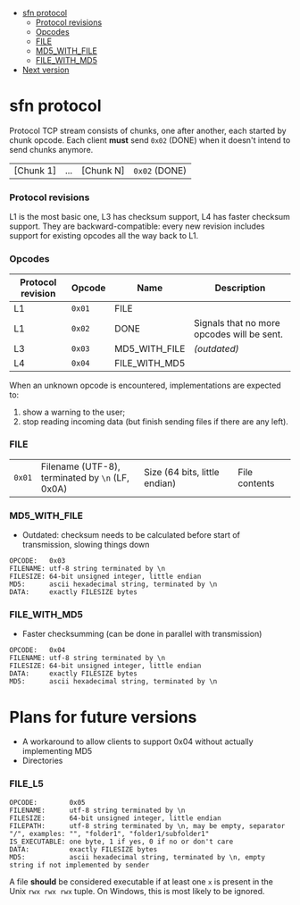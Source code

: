 * [sfn protocol](#sfn-protocol)
   * [Protocol revisions](#protocol-revisions)
   * [Opcodes](#opcodes)
   * [FILE](#file)
   * [MD5_WITH_FILE](#md5_with_file)
   * [FILE_WITH_MD5](#file_with_md5)
* [Next version](#next-version)


# sfn protocol

Protocol TCP stream consists of chunks, one after another, each started by chunk opcode. Each client **must** send `0x02` (DONE) when it doesn't intend to send chunks anymore.

|           |     |           |               |
| --------- | --- | --------- | ------------- |
| [Chunk 1] | ... | [Chunk N] | `0x02` (DONE) |

### Protocol revisions

L1 is the most basic one, L3 has checksum support, L4 has faster checksum support. They are backward-compatible: every new revision includes support for existing opcodes all the way back to L1.

### Opcodes

Protocol revision|Opcode|Name|Description
-----------------|------|----|-----------
L1 | `0x01` | FILE |
L1 | `0x02` | DONE | Signals that no more opcodes will be sent.
L3 | `0x03` | MD5_WITH_FILE | _(outdated)_
L4 | `0x04` | FILE_WITH_MD5 |

When an unknown opcode is encountered, implementations are expected to:

1) show a warning to the user;
2) stop reading incoming data (but finish sending files if there are any left).

### FILE

|        |                                                      |                               |               |
| ------ | ---------------------------------------------------- | ----------------------------- | ------------- |
| `0x01` | Filename (UTF-8),<br />terminated by `\n` (LF, 0x0A) | Size (64 bits, little endian) | File contents |


### MD5_WITH_FILE

* Outdated: checksum needs to be calculated before start of transmission, slowing things down

```
OPCODE:   0x03
FILENAME: utf-8 string terminated by \n
FILESIZE: 64-bit unsigned integer, little endian
MD5:      ascii hexadecimal string, terminated by \n
DATA:     exactly FILESIZE bytes
```

### FILE_WITH_MD5

* Faster checksumming (can be done in parallel with transmission)

```
OPCODE:   0x04
FILENAME: utf-8 string terminated by \n
FILESIZE: 64-bit unsigned integer, little endian
DATA:     exactly FILESIZE bytes
MD5:      ascii hexadecimal string, terminated by \n
```

# Plans for future versions

* A workaround to allow clients to support 0x04 without actually implementing MD5
* Directories

### FILE_L5

```
OPCODE:        0x05
FILENAME:      utf-8 string terminated by \n
FILESIZE:      64-bit unsigned integer, little endian
FILEPATH:      utf-8 string terminated by \n, may be empty, separator "/", examples: "", "folder1", "folder1/subfolder1"
IS_EXECUTABLE: one byte, 1 if yes, 0 if no or don't care
DATA:          exactly FILESIZE bytes
MD5:           ascii hexadecimal string, terminated by \n, empty string if not implemented by sender
```

A file **should** be considered executable if at least one `x` is present in the Unix `rwx rwx rwx` tuple. On Windows, this is most likely to be ignored.
